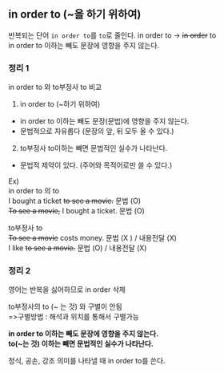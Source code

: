 ## in order to (~을 하기 위하여)

반복되는 단어 `in order to`를 `to`로 줄인다.
in order to   ->   ~~in order~~ to  
in order to 이하는 빼도 문장에 영향을 주지 않는다.

### 정리 1  
in order to 와 to부정사 to 비교

1) in order to (~하기 위하여)  
- in order to 이하는 빼도 문장(문법)에 영향을 주지 않는다.  
- 문법적으로 자유롭다 (문장의 앞, 뒤 모두 올 수 있다.) 

2) to부정사 to이하는 빼면 문법적인 실수가 나타난다.  
- 문법적 제약이 있다. (주어와 목적어로만 쓸 수 있다.)

Ex)  
in order to 의 to  
I bought a ticket ~~to see a movie.~~ 문법 (O)  
~~To see a movie,~~ I bought a ticket. 문법 (O)

to부정사 to  
~~To see a movie~~ costs money. 문법 (X ) / 내용전달 (X)  
I like ~~to see a movie.~~   문법 (O) / 내용전달 (X)

### 정리 2  
영어는 반복을 싫어하므로 in order 삭제

to부정사의 to (~ 는 것) 와 구별이 안됨  
=>구별방법 : 해석과 위치를 통해서 구별가능

**in order to 이하는 빼도 문장에 영향을 주지 않는다.**  
**to(~는 것) 이하는 빼면 문법적인 실수가 나타난다.** 

정식, 공손, 강조 의미를 나타낼 때 in order to를 쓴다.
